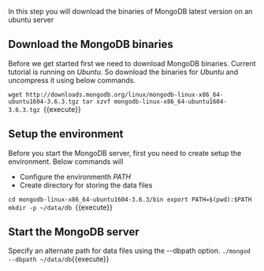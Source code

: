 In this step you will download the binaries of MongoDB latest version on an ubuntu server

## Download the MongoDB binaries

Before we get started first we need to download MongoDB binaries. Current tutorial is running on _Ubuntu_. So download the binaries for _Ubuntu_ and uncompress it using below commands.

`wget http://downloads.mongodb.org/linux/mongodb-linux-x86_64-ubuntu1604-3.6.3.tgz
tar xzvf mongodb-linux-x86_64-ubuntu1604-3.6.3.tgz
`{{execute}}

## Setup the environment

Before you start the MongoDB server, first you need to create setup the environment. Below commands will
* Configure the environmenth _PATH_
* Create directory for storing the data files

`cd mongodb-linux-x86_64-ubuntu1604-3.6.3/bin
export PATH=$(pwd):$PATH
mkdir -p ~/data/db
`{{execute}}

## Start the MongoDB server

Specify an alternate path for data files using the --dbpath option. 
`./mongod --dbpath ~/data/db`{{execute}}